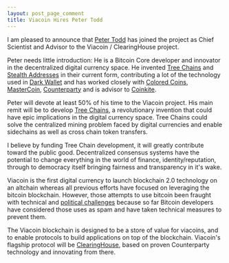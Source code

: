```yaml
---
layout: post_page_comment
title: Viacoin Hires Peter Todd
---
```


I am pleased to announce that [Peter Todd](https://twitter.com/petertoddbtc/) has joined the project as Chief Scientist and Advisor to the Viacoin / ClearingHouse project.

Peter needs little introduction: He is a Bitcoin Core developer and innovator in the decentralized digital currency space. He invented [Tree Chains](http://www.mail-archive.com/bitcoin-development@lists.sourceforge.net/msg04388.html) and [Stealth Addresses](http://sourceforge.net/p/bitcoin/mailman/message/31813471/) in their current form, contributing a lot of the technology used in [Dark Wallet](https://darkwallet.is/) and has worked closely with [Colored Coins](http://coloredcoins.org/), [MasterCoin](http://www.mastercoin.org/), [Counterparty](https://www.counterparty.co/) and is advisor to [Coinkite](https://coinkite.com/).

Peter will devote at least 50% of his time to the Viacoin project. His main remit will be to develop [Tree Chains](http://www.mail-archive.com/bitcoin-development@lists.sourceforge.net/msg04388.html), a revolutionary invention that could have epic implications in the digital currency space. Tree Chains could solve the centralized mining problem faced by digital currencies and enable sidechains as well as cross chain token transfers.

I believe by funding Tree Chain development, it will greatly contribute toward the public good. Decentralized consensus systems have the potential to change everything in the world of finance, identity/reputation, through to democracy itself bringing fairness and transparency in it's wake.

Viacoin is the first digital currency to launch blockchain 2.0 technology on an altchain whereas all previous efforts have focused on leveraging the bitcoin blockchain. However, those attempts to use bitcoin been fraught with technical and [political challenges](https://www.youtube.com/watch?v=TfovKFvnqXk) because so far Bitcoin developers have considered those uses as spam and have taken technical measures to prevent them.

The Viacoin blockchain is designed to be a store of value for viacoins, and to enable protocols to build applications on top of the blockchain. Viacoin's flagship protocol will be [ClearingHouse](http://blog.viacoin.org/2014/07/11/the-story-of-viacoin.html), based on proven Counterparty technology and innovating from there.